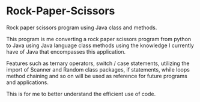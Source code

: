 # Rock-Paper-Scissors
Rock paper scissors program using Java class and methods.

This program is me converting a rock paper scissors program from python
to Java using Java language class methods using the knowledge I currently have of Java
that encompasses this application.

Features such as ternary operators, switch / case statements,
utilizing the import of Scanner and Random class packages, if statements, while loops
method chaining and so on will be used as reference for future programs and applications.

This is for me to better understand the efficient use of code.
